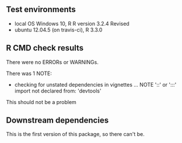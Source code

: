 ## Test environments
* local OS Windows 10, R R version 3.2.4 Revised
* ubuntu 12.04.5 (on travis-ci), R 3.3.0

## R CMD check results
There were no ERRORs or WARNINGs.

There was 1 NOTE:

* checking for unstated dependencies in vignettes ... NOTE
'::' or ':::' import not declared from: 'devtools'

 This should not be a problem

## Downstream dependencies
This is the first version of this package, so there can't be.

